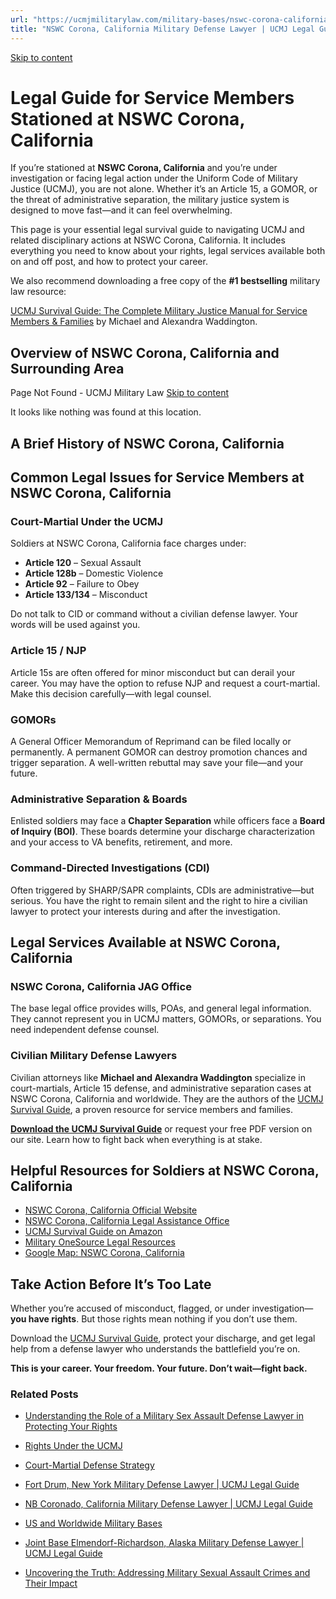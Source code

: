 ```yaml
---
url: "https://ucmjmilitarylaw.com/military-bases/nswc-corona-california-military-defense-lawyer-ucmj-legal-guide/"
title: "NSWC Corona, California Military Defense Lawyer | UCMJ Legal Guide"
---
```


[Skip to content](https://ucmjmilitarylaw.com/military-bases/nswc-corona-california-military-defense-lawyer-ucmj-legal-guide/#content)

# Legal Guide for Service Members Stationed at NSWC Corona, California

If you’re stationed at **NSWC Corona, California** and you’re under investigation or facing legal action under the Uniform Code of Military Justice (UCMJ), you are not alone. Whether it’s an Article 15, a GOMOR, or the threat of administrative separation, the military justice system is designed to move fast—and it can feel overwhelming.

This page is your essential legal survival guide to navigating UCMJ and related disciplinary actions at NSWC Corona, California. It includes everything you need to know about your rights, legal services available both on and off post, and how to protect your career.

We also recommend downloading a free copy of the **#1 bestselling** military law resource:

[UCMJ Survival Guide: The Complete Military Justice Manual for Service Members & Families](https://www.amazon.com/dp/B0FCDD3B2Z) by Michael and Alexandra Waddington.

## Overview of NSWC Corona, California and Surrounding Area

Page Not Found - UCMJ Military Law [Skip to content](https://ucmjmilitarylaw.com/military-bases/nswc-corona-california-military-defense-lawyer-ucmj-legal-guide/%7Blocation7#content)

It looks like nothing was found at this location.

## A Brief History of NSWC Corona, California

## Common Legal Issues for Service Members at NSWC Corona, California

### Court-Martial Under the UCMJ

Soldiers at NSWC Corona, California face charges under:

- **Article 120** – Sexual Assault
- **Article 128b** – Domestic Violence
- **Article 92** – Failure to Obey
- **Article 133/134** – Misconduct

Do not talk to CID or command without a civilian defense lawyer. Your words will be used against you.

### Article 15 / NJP

Article 15s are often offered for minor misconduct but can derail your career. You may have the option to refuse NJP and request a court-martial. Make this decision carefully—with legal counsel.

### GOMORs

A General Officer Memorandum of Reprimand can be filed locally or permanently. A permanent GOMOR can destroy promotion chances and trigger separation. A well-written rebuttal may save your file—and your future.

### Administrative Separation & Boards

Enlisted soldiers may face a **Chapter Separation** while officers face a **Board of Inquiry (BOI)**. These boards determine your discharge characterization and your access to VA benefits, retirement, and more.

### Command-Directed Investigations (CDI)

Often triggered by SHARP/SAPR complaints, CDIs are administrative—but serious. You have the right to remain silent and the right to hire a civilian lawyer to protect your interests during and after the investigation.

## Legal Services Available at NSWC Corona, California

### NSWC Corona, California JAG Office

The base legal office provides wills, POAs, and general legal information. They cannot represent you in UCMJ matters, GOMORs, or separations. You need independent defense counsel.

### Civilian Military Defense Lawyers

Civilian attorneys like **Michael and Alexandra Waddington** specialize in court-martials, Article 15 defense, and administrative separation cases at NSWC Corona, California and worldwide. They are the authors of the [UCMJ Survival Guide](https://www.amazon.com/dp/B0FCDD3B2Z), a proven resource for service members and families.

**[Download the UCMJ Survival Guide](https://www.amazon.com/dp/B0FCDD3B2Z)** or request your free PDF version on our site. Learn how to fight back when everything is at stake.

## Helpful Resources for Soldiers at NSWC Corona, California

- [NSWC Corona, California Official Website](https://ucmjmilitarylaw.com/military-bases/nswc-corona-california-military-defense-lawyer-ucmj-legal-guide/%7Blocation12%7D)
- [NSWC Corona, California Legal Assistance Office](https://ucmjmilitarylaw.com/military-bases/nswc-corona-california-military-defense-lawyer-ucmj-legal-guide/%7Blocation13%7D)
- [UCMJ Survival Guide on Amazon](https://www.amazon.com/dp/B0FCDD3B2Z)
- [Military OneSource Legal Resources](https://www.militaryonesource.mil/legal/)
- [Google Map: NSWC Corona, California](https://ucmjmilitarylaw.com/military-bases/nswc-corona-california-military-defense-lawyer-ucmj-legal-guide/%7Blocation14%7D)

## Take Action Before It’s Too Late

Whether you’re accused of misconduct, flagged, or under investigation— **you have rights**. But those rights mean nothing if you don’t use them.

Download the [UCMJ Survival Guide](https://www.amazon.com/dp/B0FCDD3B2Z), protect your discharge, and get legal help from a defense lawyer who understands the battlefield you’re on.

**This is your career. Your freedom. Your future. Don’t wait—fight back.**

### Related Posts

- [Understanding the Role of a Military Sex Assault Defense Lawyer in Protecting Your Rights](https://ucmjmilitarylaw.com/military-sex-assault-defense-lawyer/)
- [Rights Under the UCMJ](https://ucmjmilitarylaw.com/ucmj/rights-under-the-ucmj/)
- [Court-Martial Defense Strategy](https://ucmjmilitarylaw.com/court-martial/strategy/)
- [Fort Drum, New York Military Defense Lawyer \| UCMJ Legal Guide](https://ucmjmilitarylaw.com/fort-drum-new-york-military-defense-lawyer-ucmj-legal-guide/)

- [NB Coronado, California Military Defense Lawyer \| UCMJ Legal Guide](https://ucmjmilitarylaw.com/nb-coronado-california-military-defense-lawyer-ucmj-legal-guide/)
- [US and Worldwide Military Bases](https://ucmjmilitarylaw.com/military-bases/)
- [Joint Base Elmendorf-Richardson, Alaska Military Defense Lawyer \| UCMJ Legal Guide](https://ucmjmilitarylaw.com/joint-base-elmendorf-richardson-alaska-military-defense-lawyer-ucmj-legal-guide/)
- [Uncovering the Truth: Addressing Military Sexual Assault Crimes and Their Impact](https://ucmjmilitarylaw.com/military-sexual-assault-crimes/)